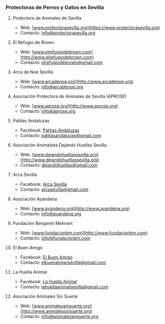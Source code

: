 ### Protectoras de Perros y Gatos en Sevilla

1. Protectora de Animales de Sevilla
   - Web: [www.protectorasevilla.org](https://www.protectorasevilla.org)
   - Contacto: info@protectorasevilla.org

2. El Refugio de Brown
   - Web: [www.elrefugiodebrown.com](http://www.elrefugiodebrown.com)
   - Contacto: elrefugiodebrown@gmail.com

3. Arca de Noé Sevilla
   - Web: [www.arcadenoe.org](http://www.arcadenoe.org)
   - Contacto: info@arcadenoe.org

4. Asociación Protectora de Animales de Sevilla (APROSE)
   - Web: [www.aprose.org](http://www.aprose.org)
   - Contacto: info@aprose.org

5. Patitas Andaluzas
   - Facebook: [Patitas Andaluzas](https://www.facebook.com/PatitasAndaluzas)
   - Contacto: patitasandaluzas@gmail.com

6. Asociación Animalista Dejando Huellas Sevilla
   - Web: [www.dejandohuellassevilla.org](http://www.dejandohuellassevilla.org)
   - Contacto: dejandohuellas@gmail.com

7. Arca Sevilla
   - Facebook: [Arca Sevilla](https://www.facebook.com/ARCASEVILLA)
   - Contacto: arcasevilla@gmail.com

8. Asociación Ayandena
   - Web: [www.ayandena.org](http://www.ayandena.org)
   - Contacto: info@ayandena.org

9. Fundación Benjamín Mehnert
   - Web: [www.fundacionbm.com](http://www.fundacionbm.com)
   - Contacto: info@fundacionbm.com

10. El Buen Amigo
    - Facebook: [El Buen Amigo](https://www.facebook.com/ElBuenAmigo)
    - Contacto: elbuenamigosevilla@gmail.com

11. La Huella Animal
    - Facebook: [La Huella Animal](https://www.facebook.com/lahuellasevilla)
    - Contacto: lahuellaanimalsevilla@gmail.com

12. Asociación Animales Sin Suerte
    - Web: [www.animalessinsuerte.org](http://www.animalessinsuerte.org)
    - Contacto: info@animalessinsuerte.org
